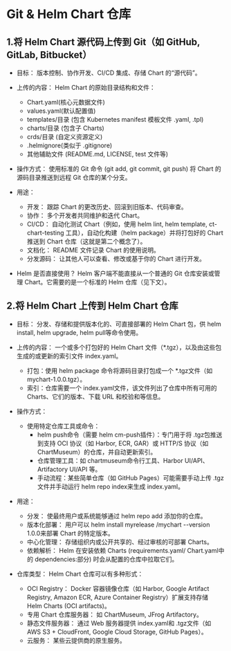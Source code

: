 # Git & Helm Chart 仓库

## 1.将 Helm Chart 源代码上传到 Git（如 GitHub, GitLab, Bitbucket）

- 目标： 版本控制、协作开发、CI/CD 集成、存储 Chart 的“源代码”。

- 上传的内容： Helm Chart 的原始目录结构和文件：
  - Chart.yaml(核心元数据文件)
  - values.yaml(默认配置值)
  - templates/目录 (包含 Kubernetes manifest 模板文件 .yaml, .tpl)
  - charts/目录 (包含子 Charts)
  - crds/目录 (自定义资源定义)
  - .helmignore(类似于 .gitignore)
  - 其他辅助文件 (README.md, LICENSE, test 文件等)

- 操作方式： 使用标准的 Git 命令 (git add, git commit, git push) 将 Chart 的源码目录推送到远程 Git 仓库的某个分支。

- 用途：
  - 开发： 跟踪 Chart 的更改历史、回滚到旧版本、代码审查。
  - 协作： 多个开发者共同维护和迭代 Chart。
  - CI/CD： 自动化测试 Chart（例如，使用 helm lint, helm template, ct- chart-testing 工具），自动化构建（helm package）并将打包好的 Chart 推送到 Chart 仓库（这就是第二个概念了）。
  - 文档化： README 文件记录 Chart 的使用说明。
  - 分发源码： 让其他人可以查看、修改或基于你的 Chart 进行开发。

- Helm 是否直接使用？ Helm 客户端不能直接从一个普通的 Git 仓库安装或管理 Chart。它需要的是一个标准的 Helm 仓库（见下文）。

## 2.将 Helm Chart 上传到 Helm Chart 仓库

- 目标： 分发、存储和提供版本化的、可直接部署的 Helm Chart 包，供 helm install, helm upgrade, helm pull等命令使用。

- 上传的内容： 一个或多个打包好的 Helm Chart 文件（*.tgz），以及由这些包生成的或更新的索引文件 index.yaml。
  - 打包：使用 helm package <chart-directory>命令将源码目录打包成一个 *.tgz文件（如 mychart-1.0.0.tgz）。
  - 索引：仓库需要一个 index.yaml文件，该文件列出了仓库中所有可用的 Charts、它们的版本、下载 URL 和校验和等信息。

- 操作方式：
  - 使用特定仓库工具或命令：
    - helm push命令（需要 helm cm-push插件）：专门用于将 .tgz包推送到支持 OCI 协议（如 Harbor, ECR, GAR）或 HTTP/S 协议（如 ChartMuseum）的仓库，并自动更新索引。
    - 仓库管理工具：如 chartmuseum命令行工具、Harbor UI/API、Artifactory UI/API 等。
    - 手动流程：某些简单仓库（如 GitHub Pages）可能需要手动上传 .tgz文件并手动运行 helm repo index来生成 index.yaml。

- 用途：
  - 分发： 使最终用户或系统能够通过 helm repo add <repo-name> <repo-url>添加你的仓库。
  - 版本化部署： 用户可以 helm install myrelease <repo-name>/mychart --version 1.0.0来部署 Chart 的特定版本。
  - 中心化管理： 存储组织内或公开共享的、经过审核的可部署 Charts。
  - 依赖解析： Helm 在安装依赖 Charts (requirements.yaml/ Chart.yaml中的 dependencies:部分) 时会从配置的仓库中拉取它们。

- 仓库类型： Helm Chart 仓库可以有多种形式：
  - OCI Registry： Docker 容器镜像仓库（如 Harbor, Google Artifact Registry, Amazon ECR, Azure Container Registry）扩展支持存储 Helm Charts (OCI artifacts)。
  - 专用 Chart 仓库服务器： 如 ChartMuseum, JFrog Artifactory。
  - 静态文件服务器： 通过 Web 服务器提供 index.yaml和 .tgz文件（如 AWS S3 + CloudFront, Google Cloud Storage, GitHub Pages）。
  - 云服务： 某些云提供商的原生服务。

